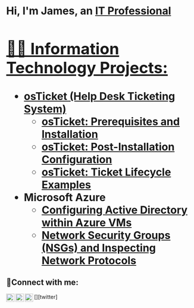 <h1>Hi, I'm James, an <a href="https://linkedin.com/in/james-burgess-9b467082/">IT Professional

<h2>👨‍💻 Information Technology Projects:</h2>

- <b>osTicket (Help Desk Ticketing System)</b>
  - [osTicket: Prerequisites and Installation](https://github.com/JamesDaron/osticket-prereqs)
  - [osTicket: Post-Installation Configuration](https://github.com/JamesDaron/post-install-config)
  - [osTicket: Ticket Lifecycle Examples](https://github.com/JamesDaron/ticket-lifecycle)
- <b>Microsoft Azure</b>
  - [Configuring Active Directory within Azure VMs](https://github.com/JamesDaron/configure-ad)
  - [Network Security Groups (NSGs) and Inspecting Network Protocols](https://github.com/JamesDaron/azure-network-protocols)

<h2>🤳Connect with me:</h2>

[<img align="left" alt="Josh | Twitter" width="22px" src="https://cdn.jsdelivr.net/npm/simple-icons@v3/icons/twitter.svg" />][twitter]
[<img align="left" alt="Josh | LinkedIn" width="22px" src="https://cdn.jsdelivr.net/npm/simple-icons@v3/icons/linkedin.svg" />][linkedin]
[<img align="left" alt="Josh | Instagram" width="22px" src="https://cdn.jsdelivr.net/npm/simple-icons@v3/icons/instagram.svg" />][instagram]

[instagram]: https://www.instagram.com/jdaron_92/
[linkedin]: https://linkedin.com/in/james-burgess-9b467082/

